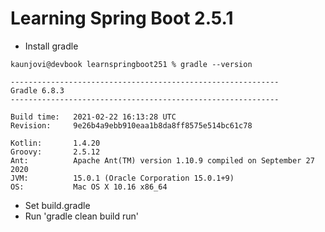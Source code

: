 # Learning Spring Boot 2.5.1

- Install gradle

```
kaunjovi@devbook learnspringboot251 % gradle --version 

------------------------------------------------------------
Gradle 6.8.3
------------------------------------------------------------

Build time:   2021-02-22 16:13:28 UTC
Revision:     9e26b4a9ebb910eaa1b8da8ff8575e514bc61c78

Kotlin:       1.4.20
Groovy:       2.5.12
Ant:          Apache Ant(TM) version 1.10.9 compiled on September 27 2020
JVM:          15.0.1 (Oracle Corporation 15.0.1+9)
OS:           Mac OS X 10.16 x86_64
```

- Set build.gradle 
- Run 'gradle clean build run'


